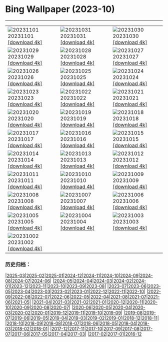 # Bing Wallpaper (2023-10)
**************

<table><tr><td><img class="wallpaper" src="https://www.bing.com/th?id=OHR.HautBarr_FR-FR8742870130_1920x1080.jpg" alt="20231101"> 20231101 <a href="https://www.bing.com/th?id=OHR.HautBarr_FR-FR8742870130_UHD.jpg">[download 4k]</a></td><td><img class="wallpaper" src="https://www.bing.com/th?id=OHR.HalloweenPorchAI_FR-FR8550408492_1920x1080.jpg" alt="20231031"> 20231031 <a href="https://www.bing.com/th?id=OHR.HalloweenPorchAI_FR-FR8550408492_UHD.jpg">[download 4k]</a></td><td><img class="wallpaper" src="https://www.bing.com/th?id=OHR.AutumnRaven_FR-FR8284652857_1920x1080.jpg" alt="20231030"> 20231030 <a href="https://www.bing.com/th?id=OHR.AutumnRaven_FR-FR8284652857_UHD.jpg">[download 4k]</a></td></tr><tr><td><img class="wallpaper" src="https://www.bing.com/th?id=OHR.TransatJacquesVabre_FR-FR7973577360_1920x1080.jpg" alt="20231029"> 20231029 <a href="https://www.bing.com/th?id=OHR.TransatJacquesVabre_FR-FR7973577360_UHD.jpg">[download 4k]</a></td><td><img class="wallpaper" src="https://www.bing.com/th?id=OHR.FiveWinds_FR-FR7441990953_1920x1080.jpg" alt="20231028"> 20231028 <a href="https://www.bing.com/th?id=OHR.FiveWinds_FR-FR7441990953_UHD.jpg">[download 4k]</a></td><td><img class="wallpaper" src="https://www.bing.com/th?id=OHR.OldBridgeSkye_FR-FR6630740489_1920x1080.jpg" alt="20231027"> 20231027 <a href="https://www.bing.com/th?id=OHR.OldBridgeSkye_FR-FR6630740489_UHD.jpg">[download 4k]</a></td></tr><tr><td><img class="wallpaper" src="https://www.bing.com/th?id=OHR.ViennaAutumn_FR-FR6349704805_1920x1080.jpg" alt="20231026"> 20231026 <a href="https://www.bing.com/th?id=OHR.ViennaAutumn_FR-FR6349704805_UHD.jpg">[download 4k]</a></td><td><img class="wallpaper" src="https://www.bing.com/th?id=OHR.GrandStaircase_FR-FR6173079763_1920x1080.jpg" alt="20231025"> 20231025 <a href="https://www.bing.com/th?id=OHR.GrandStaircase_FR-FR6173079763_UHD.jpg">[download 4k]</a></td><td><img class="wallpaper" src="https://www.bing.com/th?id=OHR.FuzerCastle_FR-FR5745406431_1920x1080.jpg" alt="20231024"> 20231024 <a href="https://www.bing.com/th?id=OHR.FuzerCastle_FR-FR5745406431_UHD.jpg">[download 4k]</a></td></tr><tr><td><img class="wallpaper" src="https://www.bing.com/th?id=OHR.PoconosMaze_FR-FR5336373976_1920x1080.jpg" alt="20231023"> 20231023 <a href="https://www.bing.com/th?id=OHR.PoconosMaze_FR-FR5336373976_UHD.jpg">[download 4k]</a></td><td><img class="wallpaper" src="https://www.bing.com/th?id=OHR.AstoriaBridge_FR-FR4917607488_1920x1080.jpg" alt="20231022"> 20231022 <a href="https://www.bing.com/th?id=OHR.AstoriaBridge_FR-FR4917607488_UHD.jpg">[download 4k]</a></td><td><img class="wallpaper" src="https://www.bing.com/th?id=OHR.PersepolisRelief_FR-FR4728558405_1920x1080.jpg" alt="20231021"> 20231021 <a href="https://www.bing.com/th?id=OHR.PersepolisRelief_FR-FR4728558405_UHD.jpg">[download 4k]</a></td></tr><tr><td><img class="wallpaper" src="https://www.bing.com/th?id=OHR.PygmySloth_FR-FR4389776641_1920x1080.jpg" alt="20231020"> 20231020 <a href="https://www.bing.com/th?id=OHR.PygmySloth_FR-FR4389776641_UHD.jpg">[download 4k]</a></td><td><img class="wallpaper" src="https://www.bing.com/th?id=OHR.WaterLilyVietnam_FR-FR4028211230_1920x1080.jpg" alt="20231019"> 20231019 <a href="https://www.bing.com/th?id=OHR.WaterLilyVietnam_FR-FR4028211230_UHD.jpg">[download 4k]</a></td><td><img class="wallpaper" src="https://www.bing.com/th?id=OHR.KodiakAlaska_FR-FR3778236447_1920x1080.jpg" alt="20231018"> 20231018 <a href="https://www.bing.com/th?id=OHR.KodiakAlaska_FR-FR3778236447_UHD.jpg">[download 4k]</a></td></tr><tr><td><img class="wallpaper" src="https://www.bing.com/th?id=OHR.SpreadsheetDay_FR-FR3416887785_1920x1080.jpg" alt="20231017"> 20231017 <a href="https://www.bing.com/th?id=OHR.SpreadsheetDay_FR-FR3416887785_UHD.jpg">[download 4k]</a></td><td><img class="wallpaper" src="https://www.bing.com/th?id=OHR.GoldenEnchantments_FR-FR3216426805_1920x1080.jpg" alt="20231016"> 20231016 <a href="https://www.bing.com/th?id=OHR.GoldenEnchantments_FR-FR3216426805_UHD.jpg">[download 4k]</a></td><td><img class="wallpaper" src="https://www.bing.com/th?id=OHR.AutumnHedgehog_FR-FR3040407660_1920x1080.jpg" alt="20231015"> 20231015 <a href="https://www.bing.com/th?id=OHR.AutumnHedgehog_FR-FR3040407660_UHD.jpg">[download 4k]</a></td></tr><tr><td><img class="wallpaper" src="https://www.bing.com/th?id=OHR.RingEclipse_FR-FR2817634134_1920x1080.jpg" alt="20231014"> 20231014 <a href="https://www.bing.com/th?id=OHR.RingEclipse_FR-FR2817634134_UHD.jpg">[download 4k]</a></td><td><img class="wallpaper" src="https://www.bing.com/th?id=OHR.KoenigsbourgCastle_FR-FR2607573808_1920x1080.jpg" alt="20231013"> 20231013 <a href="https://www.bing.com/th?id=OHR.KoenigsbourgCastle_FR-FR2607573808_UHD.jpg">[download 4k]</a></td><td><img class="wallpaper" src="https://www.bing.com/th?id=OHR.IdahoBarn_FR-FR2310070103_1920x1080.jpg" alt="20231012"> 20231012 <a href="https://www.bing.com/th?id=OHR.IdahoBarn_FR-FR2310070103_UHD.jpg">[download 4k]</a></td></tr><tr><td><img class="wallpaper" src="https://www.bing.com/th?id=OHR.JohnDayFossil_FR-FR1967502436_1920x1080.jpg" alt="20231011"> 20231011 <a href="https://www.bing.com/th?id=OHR.JohnDayFossil_FR-FR1967502436_UHD.jpg">[download 4k]</a></td><td><img class="wallpaper" src="https://www.bing.com/th?id=OHR.MontmartreHarvest_FR-FR1431017113_1920x1080.jpg" alt="20231010"> 20231010 <a href="https://www.bing.com/th?id=OHR.MontmartreHarvest_FR-FR1431017113_UHD.jpg">[download 4k]</a></td><td><img class="wallpaper" src="https://www.bing.com/th?id=OHR.FremontPetroglyph_FR-FR0691774760_1920x1080.jpg" alt="20231009"> 20231009 <a href="https://www.bing.com/th?id=OHR.FremontPetroglyph_FR-FR0691774760_UHD.jpg">[download 4k]</a></td></tr><tr><td><img class="wallpaper" src="https://www.bing.com/th?id=OHR.OctoClam_FR-FR0140007063_1920x1080.jpg" alt="20231008"> 20231008 <a href="https://www.bing.com/th?id=OHR.OctoClam_FR-FR0140007063_UHD.jpg">[download 4k]</a></td><td><img class="wallpaper" src="https://www.bing.com/th?id=OHR.GrizzlyFalls_FR-FR9827995252_1920x1080.jpg" alt="20231007"> 20231007 <a href="https://www.bing.com/th?id=OHR.GrizzlyFalls_FR-FR9827995252_UHD.jpg">[download 4k]</a></td><td><img class="wallpaper" src="https://www.bing.com/th?id=OHR.TaughannockFalls_FR-FR9642838180_1920x1080.jpg" alt="20231006"> 20231006 <a href="https://www.bing.com/th?id=OHR.TaughannockFalls_FR-FR9642838180_UHD.jpg">[download 4k]</a></td></tr><tr><td><img class="wallpaper" src="https://www.bing.com/th?id=OHR.GentooJump_FR-FR8699186535_1920x1080.jpg" alt="20231005"> 20231005 <a href="https://www.bing.com/th?id=OHR.GentooJump_FR-FR8699186535_UHD.jpg">[download 4k]</a></td><td><img class="wallpaper" src="https://www.bing.com/th?id=OHR.TarantulaNebula_FR-FR8497599803_1920x1080.jpg" alt="20231004"> 20231004 <a href="https://www.bing.com/th?id=OHR.TarantulaNebula_FR-FR8497599803_UHD.jpg">[download 4k]</a></td><td><img class="wallpaper" src="https://www.bing.com/th?id=OHR.WhitsundaySwirl_FR-FR8218206764_1920x1080.jpg" alt="20231003"> 20231003 <a href="https://www.bing.com/th?id=OHR.WhitsundaySwirl_FR-FR8218206764_UHD.jpg">[download 4k]</a></td></tr><tr><td><img class="wallpaper" src="https://www.bing.com/th?id=OHR.VuittonFoundation_FR-FR7982017521_1920x1080.jpg" alt="20231002"> 20231002 <a href="https://www.bing.com/th?id=OHR.VuittonFoundation_FR-FR7982017521_UHD.jpg">[download 4k]</a></td><td></td><td></td></tr></table>

### 历史归档：

|[2025-03](/../2025-03/2025-03.md)|[2025-02](/../2025-02/2025-02.md)|[2025-01](/../2025-01/2025-01.md)|[2024-12](/../2024-12/2024-12.md)|[2024-11](/../2024-11/2024-11.md)|[2024-10](/../2024-10/2024-10.md)|[2024-09](/../2024-09/2024-09.md)|[2024-08](/../2024-08/2024-08.md)|[2024-07](/../2024-07/2024-07.md)|[2024-06](/../2024-06/2024-06.md)|
|[2024-05](/../2024-05/2024-05.md)|[2024-04](/../2024-04/2024-04.md)|[2024-03](/../2024-03/2024-03.md)|[2024-02](/../2024-02/2024-02.md)|[2024-01](/../2024-01/2024-01.md)|[2023-12](/../2023-12/2023-12.md)|[2023-11](/../2023-11/2023-11.md)|[2023-10](/2023-10.md)|[2023-09](/../2023-09/2023-09.md)|[2023-08](/../2023-08/2023-08.md)|
|[2023-07](/../2023-07/2023-07.md)|[2023-06](/../2023-06/2023-06.md)|[2023-05](/../2023-05/2023-05.md)|[2023-04](/../2023-04/2023-04.md)|[2023-03](/../2023-03/2023-03.md)|[2023-02](/../2023-02/2023-02.md)|[2023-01](/../2023-01/2023-01.md)|[2022-12](/../2022-12/2022-12.md)|[2022-11](/../2022-11/2022-11.md)|[2022-10](/../2022-10/2022-10.md)|
|[2022-09](/../2022-09/2022-09.md)|[2022-08](/../2022-08/2022-08.md)|[2022-07](/../2022-07/2022-07.md)|[2022-06](/../2022-06/2022-06.md)|[2022-05](/../2022-05/2022-05.md)|[2022-04](/../2022-04/2022-04.md)|[2021-08](/../2021-08/2021-08.md)|[2021-07](/../2021-07/2021-07.md)|[2021-06](/../2021-06/2021-06.md)|[2021-05](/../2021-05/2021-05.md)|
|[2021-04](/../2021-04/2021-04.md)|[2021-03](/../2021-03/2021-03.md)|[2021-02](/../2021-02/2021-02.md)|[2021-01](/../2021-01/2021-01.md)|[2020-12](/../2020-12/2020-12.md)|[2020-11](/../2020-11/2020-11.md)|[2020-10](/../2020-10/2020-10.md)|[2020-09](/../2020-09/2020-09.md)|[2020-08](/../2020-08/2020-08.md)|[2020-07](/../2020-07/2020-07.md)|
|[2020-06](/../2020-06/2020-06.md)|[2020-05](/../2020-05/2020-05.md)|[2020-04](/../2020-04/2020-04.md)|[2020-03](/../2020-03/2020-03.md)|[2020-02](/../2020-02/2020-02.md)|[2020-01](/../2020-01/2020-01.md)|[2019-12](/../2019-12/2019-12.md)|[2019-11](/../2019-11/2019-11.md)|[2019-10](/../2019-10/2019-10.md)|[2019-09](/../2019-09/2019-09.md)|
|[2019-08](/../2019-08/2019-08.md)|[2019-07](/../2019-07/2019-07.md)|[2019-06](/../2019-06/2019-06.md)|[2019-05](/../2019-05/2019-05.md)|[2019-04](/../2019-04/2019-04.md)|[2019-03](/../2019-03/2019-03.md)|[2019-02](/../2019-02/2019-02.md)|[2019-01](/../2019-01/2019-01.md)|[2018-12](/../2018-12/2018-12.md)|[2018-11](/../2018-11/2018-11.md)|
|[2018-10](/../2018-10/2018-10.md)|[2018-09](/../2018-09/2018-09.md)|[2018-08](/../2018-08/2018-08.md)|[2018-07](/../2018-07/2018-07.md)|[2018-06](/../2018-06/2018-06.md)|[2018-05](/../2018-05/2018-05.md)|[2018-04](/../2018-04/2018-04.md)|[2018-03](/../2018-03/2018-03.md)|[2018-02](/../2018-02/2018-02.md)|[2018-01](/../2018-01/2018-01.md)|
|[2017-12](/../2017-12/2017-12.md)|[2017-11](/../2017-11/2017-11.md)|[2017-10](/../2017-10/2017-10.md)|[2017-09](/../2017-09/2017-09.md)|[2017-08](/../2017-08/2017-08.md)|[2017-07](/../2017-07/2017-07.md)|[2017-06](/../2017-06/2017-06.md)|[2017-05](/../2017-05/2017-05.md)|[2017-04](/../2017-04/2017-04.md)|[2017-03](/../2017-03/2017-03.md)|
|[2017-02](/../2017-02/2017-02.md)|[2017-01](/../2017-01/2017-01.md)|[2016-12](/../2016-12/2016-12.md)